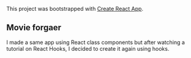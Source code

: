 This project was bootstrapped with [Create React App](https://github.com/facebook/create-react-app).

## Movie forgaer

I made a same app using React class components but after watching a tutorial on React Hooks, I decided to create it again using hooks.




